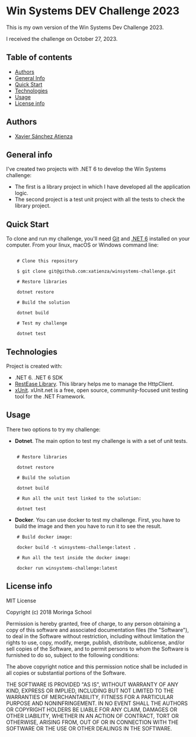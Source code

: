 # Win Systems DEV Challenge 2023

This is my own version of the Win Systems Dev Challenge 2023.

I received the challenge on  October 27, 2023.

## Table of contents
* [Authors](@authors)
* [General Info](#general-info)
* [Quick Start](#quick-start)
* [Technologies](#technologies)
* [Usage](#usage)
* [License info](#licence-info)

## Authors

- [Xavier Sánchez Atienza](https://www.linkedin.com/in/xatienza)

## General info

I've created two projects with .NET 6 to develop the Win Systems challenge:

* The first is a library project in which I have developed all the application logic.
* The second project is a test unit project with all the tests to check the library project.

## Quick Start

To clone and run my challenge, you'll need [Git](https://git-scm.com/) and [.NET 6](https://dotnet.microsoft.com/en-us/download/dotnet/6.0) installed on your computer. From your linux, macOS or Windows command line:

```(bash)

    # Clone this repository
    
    $ git clone git@github.com:xatienza/winsystems-challenge.git
    
    # Restore libraries
    
    dotnet restore
    
    # Build the solution
    
    dotnet build
    
    # Test my challenge
    
    dotnet test

```

## Technologies

Project is created with:

* .NET 6. .NET 6 SDK 
* [RestEase Library](https://github.com/canton7/RestEase). This library helps me to manage the HttpClient.
* [xUnit](https://xunit.net/). xUnit.net is a free, open source, community-focused unit testing tool for the .NET Framework.

## Usage

There two options to try my challenge:

* **Dotnet**. The main option to test my challenge is with a set of unit tests.

```(C#)

    # Restore libraries

    dotnet restore

    # Build the solution

    dotnet build

    # Run all the unit test linked to the solution:

    dotnet test

```

* **Docker**. You can use docker to test my challenge. First, you have to build the image and then you have to run it to see the result.


```(docker)
    # Build docker image:

    docker build -t winsystems-challenge:latest .

    # Run all the test inside the docker image:

    docker run winsystems-challenge:latest

```

## License info
MIT License

Copyright (c) 2018 Moringa School

Permission is hereby granted, free of charge, to any person obtaining a copy
of this software and associated documentation files (the "Software"), to deal
in the Software without restriction, including without limitation the rights
to use, copy, modify, merge, publish, distribute, sublicense, and/or sell
copies of the Software, and to permit persons to whom the Software is
furnished to do so, subject to the following conditions:

The above copyright notice and this permission notice shall be included in all
copies or substantial portions of the Software.

THE SOFTWARE IS PROVIDED "AS IS", WITHOUT WARRANTY OF ANY KIND, EXPRESS OR
IMPLIED, INCLUDING BUT NOT LIMITED TO THE WARRANTIES OF MERCHANTABILITY,
FITNESS FOR A PARTICULAR PURPOSE AND NONINFRINGEMENT. IN NO EVENT SHALL THE
AUTHORS OR COPYRIGHT HOLDERS BE LIABLE FOR ANY CLAIM, DAMAGES OR OTHER
LIABILITY, WHETHER IN AN ACTION OF CONTRACT, TORT OR OTHERWISE, ARISING FROM,
OUT OF OR IN CONNECTION WITH THE SOFTWARE OR THE USE OR OTHER DEALINGS IN THE
SOFTWARE.
